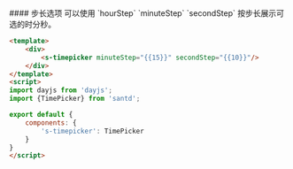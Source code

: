 <text lang="cn">
#### 步长选项
可以使用 `hourStep` `minuteStep` `secondStep` 按步长展示可选的时分秒。
</text>

```html
<template>
    <div>
        <s-timepicker minuteStep="{{15}}" secondStep="{{10}}"/>
    </div>
</template>
<script>
import dayjs from 'dayjs';
import {TimePicker} from 'santd';

export default {
    components: {
        's-timepicker': TimePicker
    }
}
</script>
```
